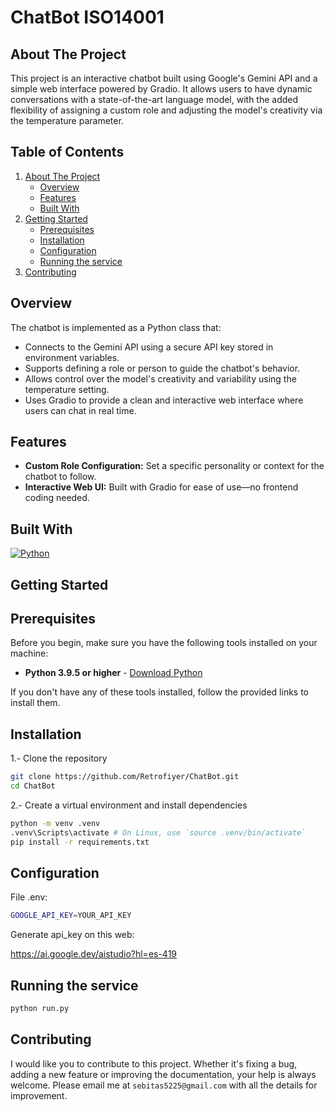 <div>
    <h1>ChatBot ISO14001</h1>
</div>

## About The Project

This project is an interactive chatbot built using Google's Gemini API and a simple web interface powered by Gradio. It allows users to have dynamic conversations with a state-of-the-art language model, with the added flexibility of assigning a custom role and adjusting the model's creativity via the temperature parameter.

## Table of Contents

<ol>
    <li>
      <a href="#about-the-project">About The Project</a>
      <ul>
        <li><a href="#overview">Overview</a></li>
        <li><a href="#features">Features</a></li>
        <li><a href="#built-with">Built With</a></li>
      </ul>
    </li>
    <li>
      <a href="#getting-started">Getting Started</a>
      <ul>
        <li><a href="#prerequisites">Prerequisites</a></li>
        <li><a href="#installation">Installation</a></li>
        <li><a href="#configuration">Configuration</a></li>
        <li><a href="#running-the-service">Running the service</a></li>
      </ul>
    </li>
    <li>
      <a href="#contributing">Contributing</a>
    </li>
 </ol>

## Overview

The chatbot is implemented as a Python class that:
- Connects to the Gemini API using a secure API key stored in environment variables.
- Supports defining a role or person to guide the chatbot's behavior.
- Allows control over the model's creativity and variability using the temperature setting.
- Uses Gradio to provide a clean and interactive web interface where users can chat in real time.

## Features

<div>
  <ul>
      <li> <b>Custom Role Configuration:</b> Set a specific personality or context for the chatbot to follow.</li>
      <li> <b>Interactive Web UI:</b> Built with Gradio for ease of use—no frontend coding needed.</li>
  </ul>
</div>

## Built With

[![Python][python.com]][python-url]

<!-- GETTING STARTED -->
## Getting Started

## Prerequisites

Before you begin, make sure you have the following tools installed on your machine:

- **Python 3.9.5 or higher** - [Download Python](https://www.python.org/downloads/)

If you don't have any of these tools installed, follow the provided links to install them.


## Installation

1.- Clone the repository
   ```sh
   git clone https://github.com/Retrofiyer/ChatBot.git
   cd ChatBot
   ```
2.- Create a virtual environment and install dependencies
 ```sh
python -m venv .venv
.venv\Scripts\activate # On Linux, use `source .venv/bin/activate`
pip install -r requirements.txt
   ```

## Configuration

File .env:
```sh
GOOGLE_API_KEY=YOUR_API_KEY
   ```
Generate api_key on this web:

https://ai.google.dev/aistudio?hl=es-419

## Running the service

  ```sh
python run.py
   ```

## Contributing

I would like you to contribute to this project. Whether it's fixing a bug, adding a new feature or improving the documentation, your help is always welcome. Please email me at `sebitas5225@gmail.com` with all the details for improvement.

<!-- LINKS & IMAGES -->

[python.com]: https://img.shields.io/badge/Python-black?style=for-the-badge&logo=python&logoColor=white
[python-url]: https://www.python.org/
